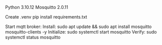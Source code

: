 Python 3.10.12
Mosquitto 2.0.11

Create .venv
pip install requirements.txt


Start mqtt broker:
    Install: sudo apt update && sudo apt install mosquitto mosquitto-clients -y
    Initialize: sudo systemctl start mosquitto
    Verify: sudo systemctl status mosquitto

